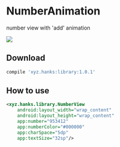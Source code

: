 # NumberAnimation
number view with 'add' animation 

![](https://github.com/hanks-zyh/NumberAnimation/blob/master/demo.gif)


## Download
```groovy
compile 'xyz.hanks:library:1.0.1'
```

## How to use

```xml
<xyz.hanks.library.NumberView
    android:layout_width="wrap_content"
    android:layout_height="wrap_content"
    app:number="953412"
    app:numberColor="#000000"
    app:charSpace="5dp"
    app:textSize="32sp"/>
```